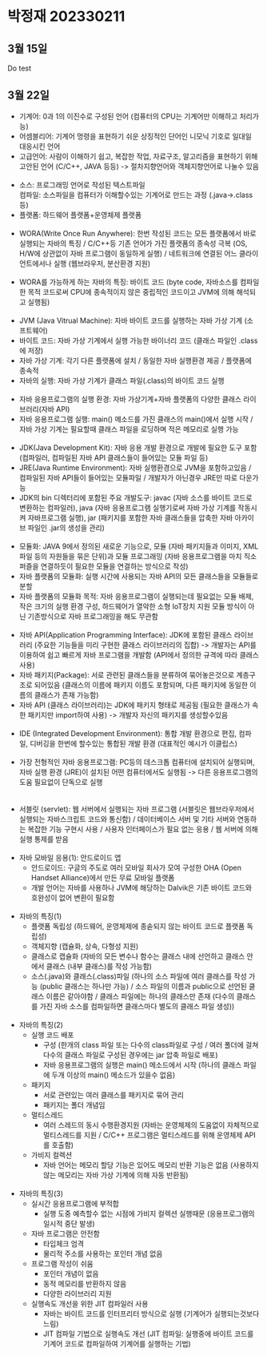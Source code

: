 # 박정재 202330211

## 3월 15일
Do test

## 3월 22일
* 기계어: 0과 1의 이진수로 구성된 언어 (컴퓨터의 CPU는 기계어만 이해하고 처리가능)  
* 어셈블리어: 기계어 멍령을 표현하기 쉬운 상징적인 단어인 니모닉 기호로 일대일 대응시킨 언어  
* 고급언어: 사람이 이해하기 쉽고, 복잡한 작업, 자료구조, 알고리즘을 표현하기 위해 고안된 언어 (C/C++, JAVA 등등) -> 절차지향언어와 객체지향언어로 나눌수 있음
<br><br>
* 소스: 프로그래밍 언어로 작성된 텍스트파일  
컴파일: 소스파일을 컴퓨터가 이해할수있는 기계어로 만드는 과정 (.java->.class 등)  
* 플랫폼: 하드웨어 플랫폼+운영체제 플랫폼
<br><br>
* WORA(Write Once Run Anywhere): 한번 작성된 코드는 모든 플랫폼에서 바로 실행되는 자바의 특징 / C/C++등 기존 언어가 가진 플랫폼의 종속성 극복 (OS, H/W에 상관없이 자바 프로그램이 동일하게 실행) / 네트워크에 연결된 어느 클라이언트에서나 실행 (웹브라우저, 분산환경 지원)
<br><br>
* WORA를 가능하게 하는 자바의 특징: 바이트 코드 (byte code, 자바소스를 컴파일한 목적 코드로써 CPU에 종속적이지 않은 중립적인 코드이고 JVM에 의해 해석되고 실행됨)
<br><br>
* JVM (Java Vitrual Machine): 자바 바이트 코드를 실행하는 자바 가상 기계 (소프트웨어)  
* 바이트 코드: 자바 가상 기계에서 실행 가능한 바이너리 코드 (클래스 파일인 .class에 저장)  
* 자바 가상 기계: 각기 다른 플랫폼에 설치 / 동일한 자바 실행환경 제공 / 플랫폼에 종속적  
* 자바의 실행: 자바 가상 기계가 클래스 파일(.class)의 바이트 코드 실행
<br><br>
* 자바 응용프로그램의 실행 환경: 자바 가상기계+자바 플랫폼의 다양한 클래스 라이브러리(자바 API)  
* 자바 응용프로그램 실행: main() 메소드를 가진 클래스의 main()에서 실행 시작 / 자바 가상 기계는 필요할때 클래스 파일을 로딩하며 적은 메모리로 실행 가능
<br><br>
* JDK(Java Development Kit): 자바 응용 개발 환경으로 개발에 필요한 도구 포함 (컴파일러, 컴파일된 자바 API 클래스들이 들어있는 모듈 파일 등)  
* JRE(Java Runtime Environment): 자바 실행환경으로 JVM을 포함하고있음 / 컴파일된 자바 API들이 들어있는 모듈파일 / 개발자가 아닌경우 JRE만 따로 다운가능  
* JDK의 bin 디렉터리에 포함된 주요 개발도구: javac (자바 소스를 바이트 코드로 변환하는 컴파일러), java (자바 응용프로그램 실행기로써 자바 가상 기계를 작동시켜 자바프로그램 실행), jar (패키지를 포함한 자바 클래스들을 압축한 자바 아카이브 파일인 .jar의 생성을 관리)
<br><br>
* 모듈화: JAVA 9에서 정의된 새로운 기능으로, 모듈 (자바 패키지들과 이미지, XML 파일 등의 자원들을 묶은 단위)과 모듈 프로그래밍 (자바 응용프로그램을 마치 직소퍼즐을 연결하듯이 필요한 모듈을 연결하는 방식으로 작성)  
* 자바 플랫폼의 모듈화: 실행 시간에 사용되는 자바 API의 모든 클래스들을 모듈들로 분할  
* 자바 플랫폼의 모듈화 목적: 자바 응용프로그램이 실행되는데 필요없는 모듈 배제, 작은 크기의 실행 환경 구성, 하드웨어가 열악한 소형 IoT장치 지원
모듈 방식이 아닌 기존방식으로 자바 프로그래밍을 해도 무관함
<br><br>
* 자바 API(Application Programming Interface): JDK에 포함된 클래스 라이브러리 (주요한 기능들을 미리 구현한 클래스 라이브러리의 집합) -> 개발자는 API를 이용하여 쉽고 빠르게 자바 프로그램을 개발함 (API에서 정의한 규격에 따라 클래스 사용)  
* 자바 패키지(Package): 서로 관련된 클래스들을 분류하여 묶어놓은것으로 계층구조로 되어있음 (클래스의 이름에 패키지 이름도 포함되며, 다른 패키지에 동일한 이름의 클래스가 존재 가능함)  
* 자바 API (클래스 라이브러리)는 JDK에 패키지 형태로 제공됨 (필요한 클래스가 속한 패키지만 import하여 사용) -> 개발자 자신의 패키지를 생성할수있음
<br><br>
* IDE (Integrated Development Environment): 통합 개발 환경으로 편집, 컴파일, 디버깅을 한번에 할수있는 통합된 개발 환경 (대표적인 예시가 이클립스)
<br><br>
* 가장 전형적인 자바 응용프로그램: PC등의 데스크톱 컴퓨터에 설치되어 실행되며, 자바 실행 환경 (JRE)이 설치된 어떤 컴퓨터에서도 실행됨 -> 다른 응용프로그램의 도움 필요없이 단독으로 실행  
<br><br>
* 서블릿 (servlet): 웹 서버에서 실행되는 자바 프로그램 (서블릿은 웹브라우저에서 실행되는 자바스크립트 코드와 통신함) / 데이터베이스 서버 및 기타 서버와 연동하는 복잡한 기능 구현시 사용 / 사용자 인터페이스가 필요 없는 응용 / 웹 서버에 의해 실행 통제를 받음
<br><br>
* 자바 모바일 응용(1): 안드로이드 앱  
    * 안드로이드: 구글의 주도로 여러 모바일 회사가 모여 구성한 OHA (Open Handset Alliance)에서 만든 무료 모바일 플랫폼  
    * 개발 언어는 자바를 사용하나 JVM에 해당하는 Dalvik은 기존 바이트 코드와 호완성이 없어 변환이 필요함
<br><br>
* 자바의 특징(1)
    * 플랫폼 독립성 (하드웨어, 운영체제에 종솓되지 않는 바이트 코드로 플랫폼 독립성)  
    * 객체지향 (캡슐화, 상속, 다형성 지원)  
    * 클래스로 캡슐화 (자바의 모든 변수나 함수는 클래스 내에 선언하고 클래스 안에서 클래스 (내부 클래스)를 작성 가능함)  
    * 소스(.java)와 클래스(.class)파일 (하나의 소스 파일에 여러 클래스를 작성 가능 (public 클래스는 하나만 가능) / 소스 파일의 이름과 public으로 선언된 클래스 이름은 같아야함 / 클래스 파일에는 하나의 클래스만 존재 (다수의 클래스를 가진 자바 소스를 컴파일하면 클래스마다 별도의 클래스 파일 생성))
<br><br>
* 자바의 특징(2)
    * 실행 코드 배포
        * 구성 (한개의 class 파일 또는 다수의 class파일로 구성 / 여러 폴더에 걸쳐 다수의 클래스 파일로 구성된 경우에는 jar 압축 파일로 배포)
        * 자바 응용프로그램의 실행은 main() 메소드에서 시작 (하나의 클래스 파일에 두개 이상의 main() 메소드가 있을수 없음)
    * 패키지
        * 서로 관련있는 여러 클래스를 패키지로 묶어 관리
        * 패키지는 폴더 개념임
    * 멀티스레드
        * 여러 스레드의 동시 수행환경지원 (자바는 운영체제의 도움없이 자체적으로 멀티스레드를 지원 / C/C++ 프로그램은 멀티스레드를 위해 운영체제 API를 호출함)
    * 가비지 컬렉션
        * 자바 언어는 메모리 할당 기능은 있어도 메모리 반환 기능은 없음 (사용하지 않는 메모리는 자바 가상 기계에 의해 자동 반환됨)
<br><br>
* 자바의 특징(3)
    * 실시간 응용프로그램에 부적합
        * 실행 도중 예측할수 없는 시점에 가비지 컬렉션 실행때문 (응용프로그램의 일시적 중단 발생)
    * 자바 프로그램은 안전함
        * 타입체크 엄격
        * 물리적 주소를 사용하는 포인터 개념 없음
    * 프로그램 작성이 쉬움
        * 포인터 개념이 없음
        * 동적 메모리를 반환하지 않음
        * 다양한 라이브러리 지원
    * 실행속도 개선을 위한 JIT 컴파일러 사용
        * 자바는 바이트 코드를 인터프리터 방식으로 실행 (기계어가 실행되는것보다 느림)
        * JIT 컴파일 기법으로 실행속도 개선 (JIT 컴파일: 실행중에 바이트 코드를 기계어 코드로 컴파일하여 기계어를 실행하는 기법)